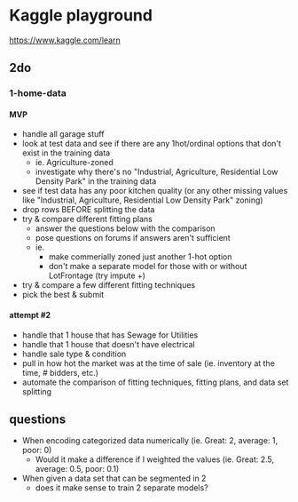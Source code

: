 # Kaggle playground

https://www.kaggle.com/learn

## 2do

### 1-home-data

#### MVP

- handle all garage stuff
- look at test data and see if there are any 1hot/ordinal options that don't exist in the training data
  - ie. Agriculture-zoned
  - investigate why there's no "Industrial, Agriculture, Residential Low Density Park" in the training data
- see if test data has any poor kitchen quality (or any other missing values like "Industrial, Agriculture, Residential Low Density Park" zoning)
- drop rows BEFORE splitting the data
- try & compare different fitting plans
  - answer the questions below with the comparison
  - pose questions on forums if answers aren't sufficient
  - ie.
    - make commerially zoned just another 1-hot option
    - don't make a separate model for those with or without LotFrontage (try impute +)
- try & compare a few different fitting techniques
- pick the best & submit

#### attempt #2

- handle that 1 house that has Sewage for Utilities
- handle that 1 house that doesn't have electrical
- handle sale type & condition
- pull in how hot the market was at the time of sale (ie. inventory at the time, # bidders, etc.)
- automate the comparison of fitting techniques, fitting plans, and data set splitting

## questions

- When encoding categorized data numerically (ie. Great: 2, average: 1, poor: 0)
  - Would it make a difference if I weighted the values (ie. Great: 2.5, average: 0.5, poor: 0.1)
- When given a data set that can be segmented in 2
  - does it make sense to train 2 separate models?
